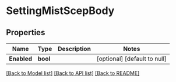# SettingMistScepBody

## Properties
Name | Type | Description | Notes
------------ | ------------- | ------------- | -------------
**Enabled** | **bool** |  | [optional] [default to null]

[[Back to Model list]](../README.md#documentation-for-models) [[Back to API list]](../README.md#documentation-for-api-endpoints) [[Back to README]](../README.md)

